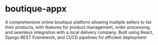 # boutique-appx
A comprehensive online boutique platform allowing multiple sellers to list their products, with features for product management, order processing, and seamless integration with a local delivery company. Built using React, Django REST Framework, and CI/CD pipelines for efficient deployment
